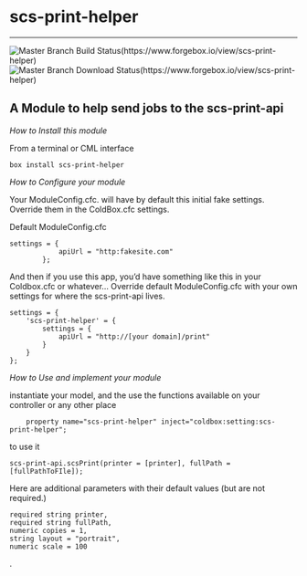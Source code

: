 # scs-print-helper
---
![Master Branch Build Status(https://www.forgebox.io/view/scs-print-helper)](https://www.forgebox.io/api/v1/entry/scs-print-helper/badges/version)
![Master Branch Download Status(https://www.forgebox.io/view/scs-print-helper)](https://www.forgebox.io/api/v1/entry/scs-print-helper/badges/downloads)

## A Module to help send jobs to the scs-print-api

*How to Install this module*

From a terminal or CML interface
```
box install scs-print-helper
```


*How to Configure your module*

Your ModuleConfig.cfc. will have by default this initial fake settings.
Override them in the ColdBox.cfc settings.

Default ModuleConfig.cfc
```
settings = {
            apiUrl = "http:fakesite.com"
        };
```

And then if you use this app, you’d have something like this in your Coldbox.cfc or whatever…
Override default ModuleConfig.cfc with your own settings for where the scs-print-api lives.
```
settings = {
    'scs-print-helper' = {
        settings = {
            apiUrl = "http://[your domain]/print"
        }
    }
};
```

*How to Use and implement your module*

instantiate your model, and the use the functions available
on your controller or any other place
```
    property name="scs-print-helper" inject="coldbox:setting:scs-print-helper";
```
to use it
```
scs-print-api.scsPrint(printer = [printer], fullPath = [fullPathToFIle]);
```
Here are additional parameters with their default values (but are not required.)
```
required string printer,
required string fullPath,
numeric copies = 1,
string layout = "portrait",
numeric scale = 100
```
.